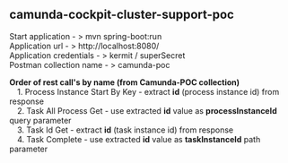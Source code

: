 ## camunda-cockpit-cluster-support-poc

Start application       - > mvn spring-boot:run <br/>
Application url         - > http://localhost:8080/ <br/>
Application credentials - > kermit / superSecret <br/>
Postman collection name - > camunda-poc <br/>

<b>Order of rest call's by name (from Camunda-POC collection) </b><br/>
&emsp;1. Process Instance Start By Key - extract <b>id</b> (process instance id) from response <br/>
&emsp;2. Task All Process Get          - use extracted <b>id</b> value as <b>processInstanceId</b> query parameter <br/>
&emsp;3. Task Id Get                   - extract <b>id</b> (task instance id) from response <br/>
&emsp;4. Task Complete                 - use extracted <b>id</b> value as <b>taskInstanceId</b> path parameter <br/>


